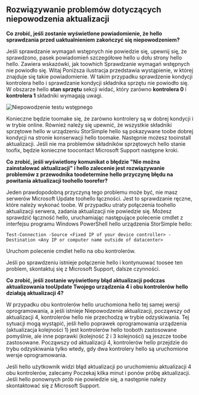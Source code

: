 <!--author=alkohli last changed: 03/17/16-->

## <a name="troubleshooting-update-failures"></a>Rozwiązywanie problemów dotyczących niepowodzenia aktualizacji
**Co zrobić, jeśli zostanie wyświetlone powiadomienie, że hello sprawdzania przed uaktualnieniem zakończyć się niepowodzeniem?**

Jeśli sprawdzanie wymagań wstępnych nie powiedzie się, upewnij się, że sprawdzono, pasek powiadomień szczegółowe hello u dołu strony hello hello. Zawiera wskazówki, jak toowhich Sprawdzanie wymagań wstępnych nie powiodło się. Witaj Poniższa ilustracja przedstawia wystąpienie, w której znajduje się takie powiadomienie. W takim przypadku sprawdzenie kondycji kontrolera hello i sprawdzanie kondycji składnika sprzętu nie powiodło się. W obszarze hello **stan sprzętu** sekcji widać, który zarówno **kontrolera 0** i **kontrolera 1** składniki wymagają uwagi.

  ![Niepowodzenie testu wstępnego](./media/storsimple-install-troubleshooting/HCS_PreUpdateCheckFailed-include.png)

Konieczne będzie toomake się, że zarówno kontrolery są w dobrej kondycji i w trybie online. Również należy się upewnić, że wszystkie składniki sprzętowe hello w urządzeniu StorSimple hello są pokazywane toobe dobrej kondycji na stronie konserwacji hello toomake. Następnie możesz tooinstall aktualizacji. Jeśli nie ma problemów składników sprzętowych hello stanie toofix, będzie konieczne toocontact Microsoft Support następne kroki.

**Co zrobić, jeśli wyświetlony komunikat o błędzie "Nie można zainstalować aktualizacji" i hello zalecenie jest rozwiązywanie problemów z przewodnika toodetermine hello przyczynę błędu na powitania aktualizacji toohello toorefer?**

Jeden prawdopodobną przyczyną tego problemu może być, nie masz serwerów Microsoft Update toohello łączności. Jest to sprawdzanie ręczne, które należy wykonać toobe. W przypadku utraty połączenia toohello aktualizacji serwera, zadania aktualizacji nie powiedzie się. Możesz sprawdzić łączność hello, uruchamiając następujące polecenie cmdlet z interfejsu programu Windows PowerShell hello urządzenia StorSimple hello:

 `Test-Connection -Source <Fixed IP of your device controller> -Destination <Any IP or computer name outside of datacenter>`

Uruchom polecenie cmdlet hello na obu kontrolerów.

Jeśli po sprawdzeniu istnieje połączenie hello i kontynuować toosee ten problem, skontaktuj się z Microsoft Support, dalsze czynności.

**Co zrobić, jeśli zostanie wyświetlony błąd aktualizacji podczas aktualizowania tooUpdate Twojego urządzenia 4 i obu kontrolerów hello działają aktualizacji 4?**

W przypadku obu kontrolerów hello uruchomiona hello tej samej wersji oprogramowania, a jeśli istnieje Niepowodzenie aktualizacji, począwszy od aktualizacji 4, kontrolerów hello nie przechodzą w trybie odzyskiwania. Tej sytuacji mogą wystąpić, jeśli hello poprawek oprogramowania urządzenia (aktualizacja kolejności 1) jest kontrolerów hello tooboth zastosowane pomyślnie, ale inne poprawki (kolejność 2 i 3 kolejności) są jeszcze toobe zastosowane. Począwszy od aktualizacji 4, kontrolerów hello przejdzie do trybu odzyskiwania tylko wtedy, gdy dwa kontrolery hello są uruchomione wersje oprogramowania. 

Jeśli hello użytkownik widzi błąd aktualizacji po uruchomieniu aktualizacji 4 obu kontrolerów, zalecamy Poczekaj kilka minut i ponów próbę aktualizacji. Jeśli hello ponownych prób nie powiedzie się, a następnie należy skontaktować się z Microsoft Support.
